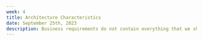 ```yaml
---
week: 4
title: Architecture Characteristics
date: September 25th, 2023
description: Business requirements do not contain everything that we should consider when designing a software system - architectural characteristics that you identify are critical to project success.
---
```

